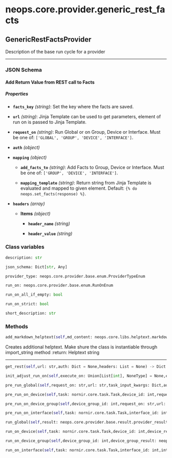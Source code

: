 # neops.core.provider.generic_rest_facts
## GenericRestFactsProvider
Description of the base run cycle for a provider

----------
### JSON Schema
#### Add Return Value from REST call to Facts


##### Properties


- **`facts_key`** *(string)*: Set the key where the facts are saved.

- **`url`** *(string)*: Jinja Template can be used to get parameters, element of run on is passed to Jinja Template.

- **`request_on`** *(string)*: Run Global or on Group, Device or Interface. Must be one of: `['GLOBAL', 'GROUP', 'DEVICE', 'INTERFACE']`.

- **`auth`** *(object)*

- **`mapping`** *(object)*

  - **`add_facts_to`** *(string)*: Add Facts to Group, Device or Interface. Must be one of: `['GROUP', 'DEVICE', 'INTERFACE']`.

  - **`mapping_template`** *(string)*: Return string from Jinja Template is evaluated and mapped to given element. Default: `{% do neops.set_facts(response) %}`.

- **`headers`** *(array)*

  - **Items** *(object)*

    - **`header_name`** *(string)*

    - **`header_value`** *(string)*

### Class variables
```python
description: str
```
```python
json_schema: Dict[str, Any]
```
```python
provider_type: neops.core.provider.base.enum.ProviderTypeEnum
```
```python
run_on: neops.core.provider.base.enum.RunOnEnum
```
```python
run_on_all_if_empty: bool
```
```python
run_on_strict: bool
```
```python
short_description: str
```
### Methods
```python
add_markdown_helptext(self,md_content: neops.core.libs.helptext.markdown_content.MarkDownContent) -> 
```
Creates additional helptext. Make shure the class is instantiable through import_string method
:return: Helptext string

----------
```python
get_rest(self,url: str,auth: Dict = None,headers: List = None) -> Dict
```
```python
init_adjust_run_on(self,execute_on: Union[List[int], NoneType] = None,execute_on_type: Union[neops.core.provider.base.enum.RunOnEnum, NoneType] = None,dry_run: Union[bool, NoneType] = None,task_input_kwargs: Union[Dict[Any, Any], NoneType] = None,search_query: str = '',task_kwargs: Union[Dict[Any, Any], NoneType] = None,**kwargs) -> NoneType
```
```python
pre_run_global(self,request_on: str,url: str,task_input_kwargs: Dict,auth: Dict = None,headers: List = None,**kwargs) -> Any
```
```python
pre_run_on_device(self,task: nornir.core.task.Task,device_id: int,request_on: str,url: str,task_input_kwargs: Dict,auth: Dict = None,headers: List = None,**kwargs) -> Any
```
```python
pre_run_on_device_group(self,device_group_id: int,request_on: str,url: str,task_input_kwargs: Dict,auth: Dict = None,headers: List = None,**kwargs) -> Any
```
```python
pre_run_on_interface(self,task: nornir.core.task.Task,interface_id: int,request_on: str,url: str,task_input_kwargs: Dict,auth: Dict = None,headers: List = None,**kwargs) -> Any
```
```python
run_global(self,result: neops.core.provider.base.result.provider_result.ProviderResult,request_on: str,mapping: Dict,**kwargs) -> Any
```
```python
run_on_device(self,task: nornir.core.task.Task,device_id: int,device_result: neops.core.provider.base.result.coupled_provider_result_types.ProviderDeviceResult,request_on: str,mapping: Dict,task_input_kwargs: Dict,**kwargs) -> Any
```
```python
run_on_device_group(self,device_group_id: int,device_group_result: neops.core.provider.base.result.coupled_provider_result_types.ProviderDeviceGroupResult,request_on: str,mapping: Dict,task_input_kwargs: Dict,**kwargs) -> Any
```
```python
run_on_interface(self,task: nornir.core.task.Task,interface_id: int,interface_result: neops.core.provider.base.result.coupled_provider_result_types.ProviderInterfaceResult,request_on: str,mapping: Dict,task_input_kwargs: Dict,**kwargs) -> Any
```